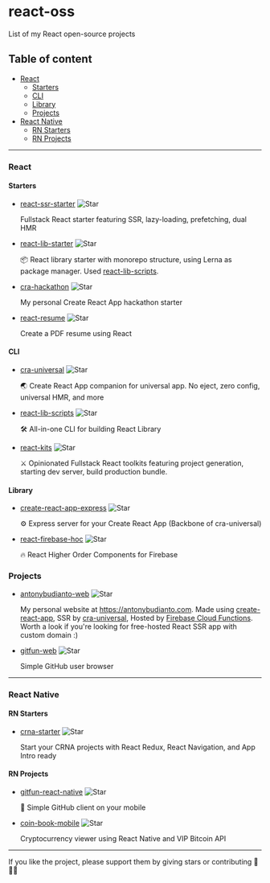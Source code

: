 # react-oss
List of my React open-source projects

## Table of content
- [React](#react)
  - [Starters](#starters)
  - [CLI](#cli)
  - [Library](#library)
  - [Projects](#projects)
- [React Native](#react-native)
  - [RN Starters](#rn-starters)
  - [RN Projects](#rn-projects)

___

### React

#### Starters
- [react-ssr-starter](https://github.com/antonybudianto/react-ssr-starter) ![Star](https://img.shields.io/github/stars/antonybudianto/react-ssr-starter.svg?style=social&label=Star)
 
  Fullstack React starter featuring SSR, lazy-loading, prefetching, dual HMR
  
- [react-lib-starter](https://github.com/antonybudianto/react-lib-starter) ![Star](https://img.shields.io/github/stars/antonybudianto/react-lib-starter.svg?style=social&label=Star)
 
  📦 React library starter with monorepo structure, using Lerna as package manager. Used [react-lib-scripts](https://github.com/antonybudianto/react-lib-scripts).

- [cra-hackathon](https://github.com/antonybudianto/cra-hackathon) ![Star](https://img.shields.io/github/stars/antonybudianto/cra-hackathon.svg?style=social&label=Star)
  
  My personal Create React App hackathon starter
  
- [react-resume](https://github.com/antonybudianto/react-resume) ![Star](https://img.shields.io/github/stars/antonybudianto/react-resume.svg?style=social&label=Star)
  
  Create a PDF resume using React


#### CLI
- [cra-universal](https://github.com/antonybudianto/cra-universal) ![Star](https://img.shields.io/github/stars/antonybudianto/cra-universal.svg?style=social&label=Star)

  🌏 Create React App companion for universal app. No eject, zero config, universal HMR, and more
  
- [react-lib-scripts](https://github.com/antonybudianto/react-lib-scripts) ![Star](https://img.shields.io/github/stars/antonybudianto/react-lib-scripts.svg?style=social&label=Star)
  
  🛠️ All-in-one CLI for building React Library

- [react-kits](https://github.com/antonybudianto/react-kits) ![Star](https://img.shields.io/github/stars/antonybudianto/react-kits.svg?style=social&label=Star)
   
  ⚔️ Opinionated Fullstack React toolkits featuring project generation, starting dev server, build production bundle.
  
#### Library
- [create-react-app-express](https://github.com/antonybudianto/create-react-app-express) ![Star](https://img.shields.io/github/stars/antonybudianto/create-react-app-express.svg?style=social&label=Star)

  ⚙️ Express server for your Create React App (Backbone of cra-universal)
  
- [react-firebase-hoc](https://github.com/antonybudianto/react-firebase-hoc) ![Star](https://img.shields.io/github/stars/antonybudianto/react-firebase-hoc.svg?style=social&label=Star)

  🔥 React Higher Order Components for Firebase


### Projects
- [antonybudianto-web](https://github.com/antonybudianto/antonybudianto-web) ![Star](https://img.shields.io/github/stars/antonybudianto/antonybudianto-web.svg?style=social&label=Star)
  
  My personal website at https://antonybudianto.com. Made using [create-react-app](https://github.com/facebook/create-react-app), SSR by [cra-universal](https://github.com/antonybudianto/cra-universal), Hosted by [Firebase Cloud Functions](https://firebase.google.com/docs/functions/). Worth a look if you're looking for free-hosted React SSR app with custom domain :)
  
- [gitfun-web](https://github.com/antonybudianto/gitfun-web) ![Star](https://img.shields.io/github/stars/antonybudianto/gitfun-web.svg?style=social&label=Star)

  Simple GitHub user browser

___

### React Native

#### RN Starters
- [crna-starter](https://github.com/antonybudianto/crna-starter) ![Star](https://img.shields.io/github/stars/antonybudianto/crna-starter.svg?style=social&label=Star)
  
  Start your CRNA projects with React Redux, React Navigation, and App Intro ready
  
#### RN Projects
- [gitfun-react-native](https://github.com/antonybudianto/gitfun-react-native) ![Star](https://img.shields.io/github/stars/antonybudianto/gitfun-react-native.svg?style=social&label=Star)

  👨‍ Simple GitHub client on your mobile
  
- [coin-book-mobile](https://github.com/antonybudianto/coin-book-mobile) ![Star](https://img.shields.io/github/stars/antonybudianto/coin-book-mobile.svg?style=social&label=Star)

  Cryptocurrency viewer using React Native and VIP Bitcoin API


___

If you like the project, please support them by giving stars or contributing 🎉🎉🎉
